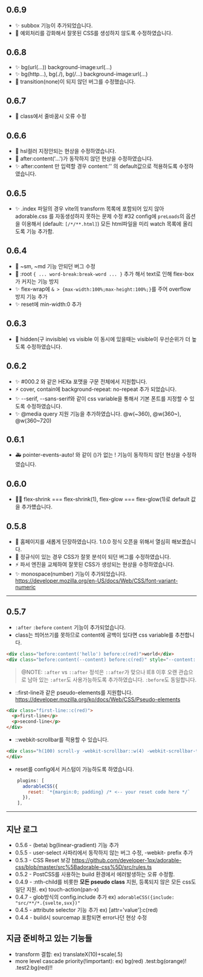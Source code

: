 ## 0.6.9
- ✨ subbox 기능이 추가되었습니다.
- 🐛️ 예외처리를 강화해서 잘못된 CSS를 생성하지 않도록 수정하였습니다.

## 0.6.8
- ✨ bg(url(...)) background-image:url(...)
- ✨ bg(http...), bg(./), bg(/...) background-image:url(...)
- 🐛 transition(none)이 되지 않던 버그를 수정했습니다.

## 0.6.7
- 🐛 class에서 줄바꿈시 오류 수정

## 0.6.6
- 🐛 hsl컬러 지정안되는 현상을 수정하였습니다.
- 🐛 after:content('...')가 동작하지 않던 현상을 수정하였습니다.  
- ✨ after:content 만 입력할 경우 content:'' 의 default값으로 적용하도록 수정하였습니다.

## 0.6.5
- ✨ .index 파일의 경우 vite의 transform 목록에 포함되어 있지 않아 adorable.css 를 자동생성하지 못하는 문제 수정 #32
config에 `preLoads`의 옵션을 이용해서 (default: `[/*/**.html]`) 모든 html파일을 미리 watch 목록에 올리도록 기능 추가함.


## 0.6.4
- 🐛️ ~sm, ~md 기능 안되던 버그 수정
- 🐛️ :root `{ ... word-break:break-word ... }` 추가 해서 text로 인해 flex-box가 커지는 기능 방지
- ✨️ flex-wrap에 `& > {max-width:100%;max-height:100%;}`를 주어 overflow 방지 기능 추가
- ✨️ reset에 min-width:0 추가

## 0.6.3
- 🐛️ hidden(구 invisible) vs visible 이 동시에 있을때는 visible이 우선순위가 더 높도록 수정하였습니다.

## 0.6.2
- ✨️ #000.2 와 같은 HEXa 포맷을 구문 전체에서 지원합니다.
- ⚡️ cover, contain에 background-repeat: no-repeat 추가 되었습니다.
- ✨️ --serif, --sans-serif와 같이 css variable을 통해서 기본 폰트를 지정할 수 있도록 수정하였습니다.
- ✨️ @media query 지원 기능을 추가하였습니다. @w(~360), @w(360~), @w(360~720) 

## 0.6.1
- 🚑️ pointer-events-auto! 와 같이 ()가 없는 ! 기능이 동작하지 않던 현상을 수정하였습니다.

## 0.6.0
- 🧑‍💻 flex-shrink === flex-shrink(1), flex-glow === flex-glow(1)로 default 값을 추가헀습니다.

## 0.5.8
- 🎉 홈페이지를 새롭게 단장하였습니다. 1.0.0 정식 오픈을 위해서 열심히 해보곘습니다.
- 🐛 정규식이 있는 경우 CSS가 잘못 분석이 되던 버그를 수정하였습니다.
- ⚡️ 파서 엔진을 교체하여 잘못된 CSS가 생성되는 현상을 수정하였습니다.
- ✨ monospace(number) 기능이 추가되었습니다. https://developer.mozilla.org/en-US/docs/Web/CSS/font-variant-numeric

---

## 0.5.7
- ```:after``` ```:before``` ```content``` 기능이 추가되었습니다.
- class는 띄어쓰기를 못하므로 content에 공백이 있다면 css variable를 추천합니다.

```html
<div class="before:content('hello') before:c(red)">world</div>
<div class="before:content(--content) before:c(red)" style="--content:'hello, '">world</div>
```
> @NOTE: ```:after``` vs ```::after``` 정석은 ```::after```가 맞으나 IE8 이후 오랜 관습으로 남아 있는 ```:after```도 사용가능하도록 추가하였습니다. ```:before```도 동일합니다.  


- ::first-line과 같은 pseudo-elements를 지원합니다. https://developer.mozilla.org/ko/docs/Web/CSS/Pseudo-elements

```html
<div class="first-line::c(red)">
  <p>first-line</p>
  <p>second-line</p>
</div>
```
- ::webkit-scrollbar를 적용할 수 있습니다.
```html
<div class="h(100) scroll-y -webkit-scrollbar::w(4) -webkit-scrollbar-thumb::bg(red)">
</div>
```

- reset를 config에서 커스텀이 가능하도록 하였습니다. 
```js
    plugins: [
      adorableCSS({
        reset: `*{margin:0; padding} /* <-- your reset code here */`
      }),
    ],
```

---

## 지난 로그

- 0.5.6 - (beta) bg(linear-gradient) 기능 추가
- 0.5.5 - user-select 사파리에서 동작하지 않는 버그 수정, -webkit- prefix 추가
- 0.5.3 - CSS Reset 보강 https://github.com/developer-1px/adorable-css/blob/master/src%5Badorable-css%5D/src/rules.ts
- 0.5.2 - PostCSS를 사용하는 build 환경에서 에러발생하는 오류 수정함. 
- 0.4.9 - :nth-child를 비롯한 **모든 pseudo class** 지원, 등록되지 않은 모든 css도 일단 지원. ex) touch-action(pan-x)
- 0.4.7 - glob방식의 config.include 추가 ex) ```adorableCSS({include: "src/**/*.{svelte,svx})"```  
- 0.4.5 - attribute selector 기능 추가 ex) [attr='value']:c(red)
- 0.4.4 - build시 sourcemap 포함되면 error나던 현상 수정

## 지금 준비하고 있는 기능들
- transform 결합: ex) translateX(10)+scale(.5)
- more level cascade priority(!important): ex) bg(red) .test:bg(orange)! .test2:bg(red)!!

